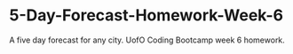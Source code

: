 # 5-Day-Forecast-Homework-Week-6
A five day forecast for any city. UofO Coding Bootcamp week 6 homework. 
